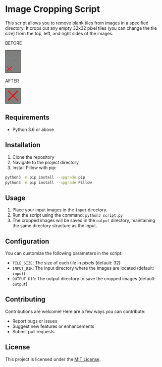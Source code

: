 # Image Cropping Script

This script allows you to remove blank tiles from images in a specified directory. It crops out any empty 32x32 pixel tiles (you can change the tile size) from the top, left, and right sides of the images.

BEFORE

<picture>
  <img alt="Shows an the sample image BEFORE processing" src="doc_sample_input.png" width=10% height=10%>
</picture>

AFTER

<picture>
  <img alt="Shows an the sample image BEFORE processing" src="doc_sample_output.png" width="50" width="50">
</picture>

## Requirements

- Python 3.6 or above

## Installation

1. Clone the repository
2. Navigate to the project directory
3. Install Pillow with pip:

```bash
python3 -m pip install --upgrade pip
python3 -m pip install --upgrade Pillow
```

## Usage

1. Place your input images in the `input` directory.
2. Run the script using the command: `python3 script.py`
3. The cropped images will be saved in the `output` directory, maintaining the same directory structure as the input.

## Configuration

You can customize the following parameters in the script:

- `TILE_SIZE`: The size of each tile in pixels (default: 32)
- `INPUT_DIR`: The input directory where the images are located (default: `input`)
- `OUTPUT_DIR`: The output directory to save the cropped images (default: `output`)

## Contributing

Contributions are welcome! Here are a few ways you can contribute:

- Report bugs or issues
- Suggest new features or enhancements
- Submit pull requests

## License

This project is licensed under the [MIT License](LICENSE).
